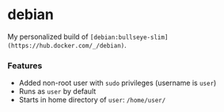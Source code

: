 # debian

My personalized build of `[debian:bullseye-slim](https://hub.docker.com/_/debian)`.


### Features

- Added non-root user with `sudo` privileges (username is `user`)
- Runs as `user` by default
- Starts in home directory of `user`: `/home/user/`
